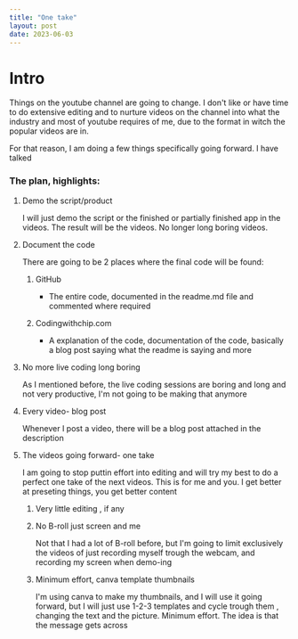 ```yaml
---
title: "One take"
layout: post
date: 2023-06-03
---
```


# Intro

Things on the youtube channel are going to change. I don't like or have time to do extensive editing and to nurture videos on the channel into what the industry and most of youtube requires of me, due to the format in witch the popular videos are in.

For that reason, I am doing a few things specifically going forward. I have talked 

### The plan, highlights:

1. Demo the script/product

    I will just demo the script or the finished or partially finished app in the videos. The result will be the videos. No longer long boring videos.

2. Document the code

    There are going to be 2 places where the final code will be found:
    1. GitHub

         - The entire code, documented in the readme.md file and commented where required

    2. Codingwithchip.com

        - A explanation of the code, documentation of the code, basically a blog post saying what the readme is saying and more

3. No more live coding long boring

    As I mentioned before, the live coding sessions are boring and long and not very productive, I'm not going to be making that anymore

4. Every video- blog post

    Whenever I post a video, there will be a blog post attached in the description

5. The videos going forward- one take

    I am going to stop puttin effort into editing and will try my best to do a perfect one take of the next videos. This is for me and you. I get better at preseting things, you get better content

    1. Very little editing , if any
    2. No B-roll just screen and me

        Not that I had a lot of B-roll before, but I'm going to limit exclusively the videos of just recording myself trough the webcam, and recording my screen when demo-ing

    3. Minimum effort, canva template thumbnails

        I'm using canva to make my thumbnails, and I will use it going forward, but I will just use 1-2-3 templates and cycle trough them , changing the text and the picture. Minimum effort. The idea is that the message gets across
